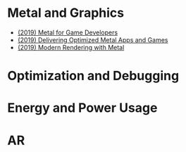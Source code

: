 # Metal and Graphics
- [(2019) Metal for Game Developers](https://developer.apple.com/wwdc18/607)
- [(2019) Delivering Optimized Metal Apps and Games](https://developer.apple.com/wwdc19/606)
- [(2019) Modern Rendering with Metal](https://developer.apple.com/wwdc19/601)

# Optimization and Debugging

# Energy and Power Usage

# AR
